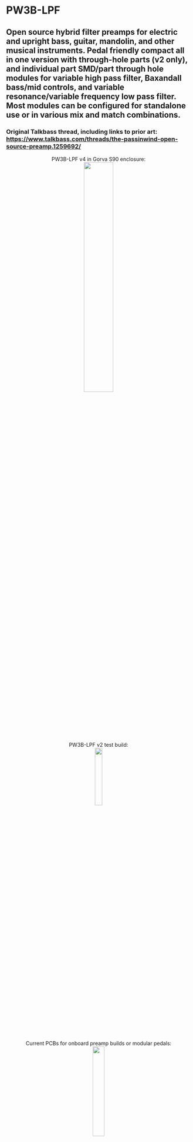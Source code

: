 # PW3B-LPF
## Open source hybrid filter preamps for electric and upright bass, guitar, mandolin, and other musical instruments. Pedal friendly compact all in one version with through-hole parts (v2 only), and individual part SMD/part through hole modules for variable high pass filter, Baxandall bass/mid controls, and variable resonance/variable frequency low pass filter. Most modules can be configured for standalone use or in various mix and match combinations.

### Original Talkbass thread, including links to prior art: https://www.talkbass.com/threads/the-passinwind-open-source-preamp.1259692/




<p align="center" width="100%">
PW3B-LPF v4 in Gorva S90 enclosure:</br>
    <img width="40%" src="https://user-images.githubusercontent.com/127763821/236630708-b9812c4f-c3fb-433a-8882-7cfeef485877.jpg">
</p>


<p align="center" width="100%">
PW3B-LPF v2 test build:</br>
    <img width="20%" src="https://user-images.githubusercontent.com/127763821/236630518-512622c4-867d-40fe-876d-e950f9f573dd.jpg">
</p>



<p align="center" width="100%">
Current PCBs for onboard preamp builds or modular pedals: </br>
    <img width="25%" src="https://user-images.githubusercontent.com/127763821/231826833-d4ab2c50-5cef-490f-a971-f1aa1ea49bb5.png">
</p>
